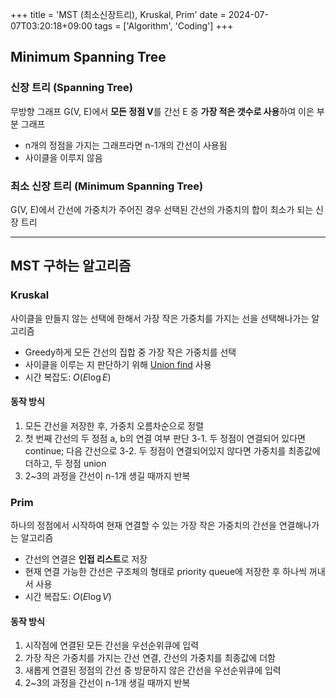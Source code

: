 +++
title = 'MST (최소신장트리), Kruskal, Prim'
date = 2024-07-07T03:20:18+09:00
tags = ['Algorithm', 'Coding']
+++

## Minimum Spanning Tree
### 신장 트리 (Spanning Tree)
무방향 그래프 G(V, E)에서 **모든 정점 V**를 간선 E 중 **가장 적은 갯수로 사용**하여 이은 부분 그래프
- n개의 정점을 가지는 그래프라면 n-1개의 간선이 사용됨
- 사이클을 이루지 않음  


### 최소 신장 트리 (Minimum Spanning Tree)
G(V, E)에서 간선에 가중치가 주어진 경우 선택된 간선의 가중치의 합이 최소가 되는 신장 트리  

---
## MST 구하는 알고리즘
### Kruskal
사이클을 만들지 않는 선택에 한해서 가장 작은 가중치를 가지는 선을 선택해나가는 알고리즘
- Greedy하게 모든 간선의 집합 중 가장 작은 가중치를 선택
- 사이클을 이루는 지 판단하기 위해 [Union find](../union-find) 사용
- 시간 복잡도: $O(E \log E)$

#### 동작 방식
1. 모든 간선을 저장한 후, 가중치 오름차순으로 정렬
2. 첫 번째 간선의 두 정점 a, b의 연결 여부 판단
3-1. 두 정점이 연결되어 있다면 continue; 다음 간선으로
3-2. 두 정점이 연결되어있지 않다면 가중치를 최종값에 더하고, 두 정점 union
4. 2~3의 과정을 간선이 n-1개 생길 때까지 반복

### Prim
하나의 정점에서 시작하여 현재 연결할 수 있는 가장 작은 가중치의 간선을 연결해나가는 알고리즘
- 간선의 연결은 **인접 리스트**로 저장
- 현재 연결 가능한 간선은 구조체의 형태로 priority queue에 저장한 후 하나씩 꺼내서 사용
- 시간 복잡도: $O(E \log V)$

#### 동작 방식
1. 시작점에 연결된 모든 간선을 우선순위큐에 입력
2. 가장 작은 가중치를 가지는 간선 연결, 간선의 가중치를 최종값에 더함
3. 새롭게 연결된 정점의 간선 중 방문하지 않은 간선을 우선순위큐에 입력
4. 2~3의 과정을 간선이 n-1개 생길 때까지 반복